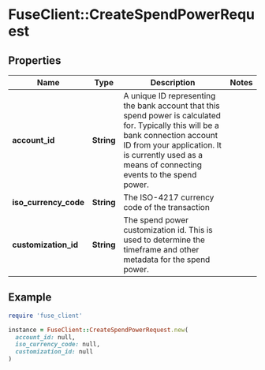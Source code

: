 # FuseClient::CreateSpendPowerRequest

## Properties

| Name | Type | Description | Notes |
| ---- | ---- | ----------- | ----- |
| **account_id** | **String** | A unique ID representing the bank account that this spend power is calculated for. Typically this will be a bank connection account ID from your application. It is currently used as a means of connecting events to the spend power. |  |
| **iso_currency_code** | **String** | The ISO-4217 currency code of the transaction |  |
| **customization_id** | **String** | The spend power customization id. This is used to determine the timeframe and other metadata for the spend power. |  |

## Example

```ruby
require 'fuse_client'

instance = FuseClient::CreateSpendPowerRequest.new(
  account_id: null,
  iso_currency_code: null,
  customization_id: null
)
```

